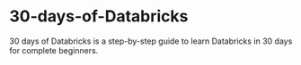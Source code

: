 # 30-days-of-Databricks
30 days of Databricks is a step-by-step guide to learn Databricks in 30 days for complete beginners.
